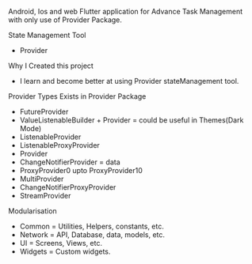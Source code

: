 

Android, Ios and web Flutter application for Advance Task Management with only use of Provider Package.

State Management Tool
 - Provider

Why I Created this project
 - I learn and become better at using Provider stateManagement tool.


Provider Types Exists in Provider Package
 - FutureProvider
 - ValueListenableBuilder + Provider = could be useful in Themes(Dark Mode)
 - ListenableProvider
 - ListenableProxyProvider
 - Provider
 - ChangeNotifierProvider = data
 - ProxyProvider0 upto ProxyProvider10
 - MultiProvider
 - ChangeNotifierProxyProvider
 - StreamProvider





Modularisation
 - Common = Utilities, Helpers, constants, etc.
 - Network = API, Database, data, models, etc.
 - UI = Screens, Views, etc.
 - Widgets = Custom widgets.
